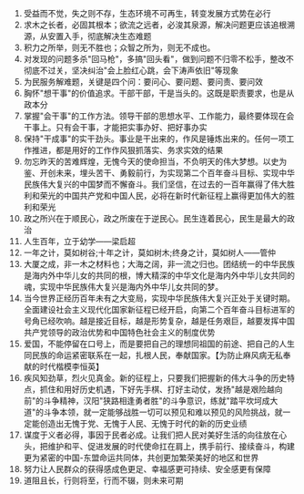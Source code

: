 1. 受益而不觉，失之则不存，生态环境不可再生，转变发展方式势在必行
2. 求木之长者，必固其根本；欲流之远者，必浚其泉源，解决问题更应该追根溯源，从安置入手，彻底解决生态难题
3. 积力之所举，则无不胜也；众智之所为，则无不成也。
4. 对发现的问题多杀"回马枪"，多搞"回头看"，做到问题不归零不松手，整改不彻底不过关，坚决纠治"会上脸红心跳，会下涛声依旧"等现象
5. 为民服务解难题，关键是四个问：要问心、要问题、要问责、要问效
6. 胸怀"想干事"的价值追求。干部干部，干是当头的。这既是职责要求，也是从政本分
7. 掌握"会干事"的工作方法。领导干部的思想水平、工作能力，最终要体现在会干事上。只有会干事，才能把实事办好、把好事办实
8. 保持"干成事"的实干劲头。事业是干出来的，作风是锤炼出来的。任何一项工作推进，都是用好的工作作风狠抓落实、务求实效的结果
9. 勿忘昨天的苦难辉煌，无愧今天的使命担当，不负明天的伟大梦想。以史为鉴、开创未来，埋头苦干、勇毅前行，为实现第二个百年奋斗目标、实现中华民族伟大复兴的中国梦而不懈奋斗。我们坚信，在过去的一百年赢得了伟大胜利和荣光的中国共产党和中国人民，必将在新时代新征程上赢得更加伟大的胜利和荣光
10. 政之所兴在于顺民心，政之所废在于逆民心。民生连着民心，民生是最大的政治
11. 人生百年，立于幼学——梁启超
12. 一年之计，莫如树谷;十年之计，莫如树木;终身之计，莫如树人——管仲
13. 大厦之成，非一木之材料也；大海之阔，非一流之归也。团结统一的中华民族是海内外中华儿女的共同的根，博大精深的中华文化是海内外中华儿女共同的魂，实现中华民族伟大复兴是海内外中华儿女共同的梦。
14. 当今世界正经历百年未有之大变局，实现中华民族伟大复兴正处于关键时期。全面建设社会主义现代化国家新征程已经开启，向第二个百年奋斗目标进军的号角已经吹响。越是接近目标，越是形势复杂，越是任务艰巨，越要发挥中国共产党领导的政治优势和中国特色社会主义的制度优势
15. 爱国，不能停留在口号上，而是要把自己的理想同祖国的前途、把自己的人生同民族的命运紧密联系在一起，扎根人民，奉献国家。【为防止麻风病无私奉献的时代楷模李恒英】
16. 疾风知劲草，烈火见真金。新的征程上，只要我们把握新的伟大斗争的历史特点，抓住和用好历史机遇，下好先手棋、打好主动仗，发扬"越是艰险越向前"的斗争精神，汉阳"狭路相逢勇者胜"的斗争意识，练就"踏平坎坷成大道"的斗争本领，就一定能够战胜一切可以预见和难以预见的风险挑战，就一定能创造出无愧于党、无愧于人民、无愧于时代的新的历史业绩
17. 谋度于义者必得，事因于民者必成。让我们把人民对美好生活的向往放在心头，把维护和平、促进发展的时代使命扛在肩上，携手前行、接续奋斗，构建更为紧密的中国-东盟命运共同体，共创更加繁荣美好的地区和世界
18. 努力让人民群众的获得感成色更足、幸福感更可持续、安全感更有保障
19. 道阻且长，行则将至，行而不辍，则未来可期



